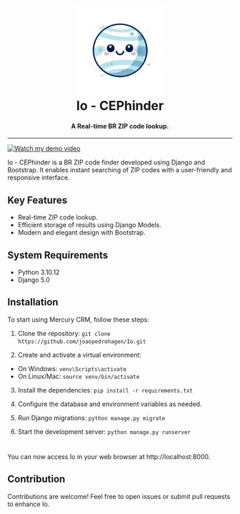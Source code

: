 <h1 align="center">
  <br>
  <img src="Io.png" width="200">
  <br>
  Io - CEPhinder
  <br>
</h1>

<h4 align="center"> A Real-time BR ZIP code lookup.  </h4>

---

[![Watch my demo video](https://img.youtube.com/vi/mmdf8XGnLNw/maxresdefault.jpg)](https://www.youtube.com/watch?v=mmdf8XGnLNw)

Io - CEPhinder is a BR ZIP code finder developed using Django and Bootstrap. It enables instant searching of ZIP codes with a user-friendly and responsive interface.

## Key Features

* Real-time ZIP code lookup.
* Efficient storage of results using Django Models.
* Modern and elegant design with Bootstrap.

## System Requirements

* Python 3.10.12
* Django 5.0

## Installation

To start using Mercury CRM, follow these steps:

1. Clone the repository:
``` git clone https://github.com/joaopedrohagen/Io.git ```

2. Create and activate a virtual environment: 
* On Windows: ``` venv\Scripts\activate ``` 
* On Linux/Mac: ``` source venv/bin/activate ``` 

3. Install the dependencies:
``` pip install -r requirements.txt ```

4. Configure the database and environment variables as needed.

5. Run Django migrations:
``` python manage.py migrate ```

6. Start the development server:
``` python manage.py runserver ```

#
#
You can now access Io in your web browser at http://localhost:8000.


## Contribution
Contributions are welcome! Feel free to open issues or submit pull requests to enhance Io.
